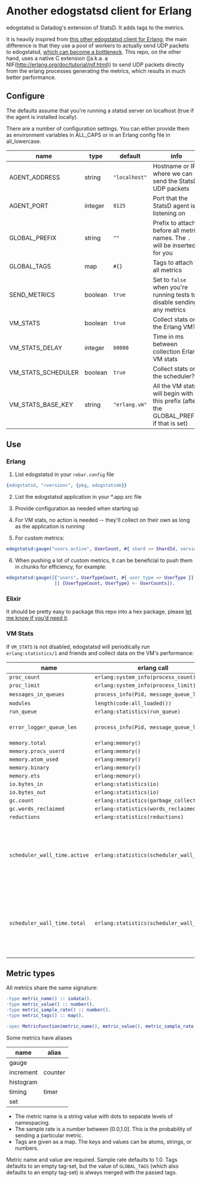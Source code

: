 # Another edogstatsd client for Erlang

edogstatsd is Datadog's extension of StatsD. It adds tags to the metrics.

It is heavily inspired from [this other edogstatsd client for Erlang](https://github.com/WhoopInc/edogstatsde); the main difference is that they use a pool of workers to actually send UDP packets to edogstatsd, [which can become a bottleneck](https://github.com/WhoopInc/edogstatsde/issues/26). This repo, on the other hand, uses a native C extension ([a.k.a. a NIF(http://erlang.org/doc/tutorial/nif.html)) to send UDP packets directly from the erlang processes generating the metrics, which results in much better performance.

## Configure

The defaults assume that you're running a statsd server on localhost (true if the agent is installed locally).

There are a number of configuration settings. You can either provide them as environment variables in ALL_CAPS
or in an Erlang config file in all_lowercase.

| name               | type    | default       | info                                                                                  |
| ------------------ | ------- | ------------- | ------------------------------------------------------------------------------------- |
| AGENT_ADDRESS      | string  | `"localhost"` | Hostname or IP where we can send the StatsD UDP packets                               |
| AGENT_PORT         | integer | `8125`        | Port that the StatsD agent is listening on                                            |
| GLOBAL_PREFIX      | string  | `""`          | Prefix to attach before all metric names. The `.` will be inserted for you            |
| GLOBAL_TAGS        | map     | `#{}`         | Tags to attach to all metrics                                                         |
| SEND_METRICS       | boolean | `true`        | Set to `false` when you're running tests to disable sending any metrics               |
| VM_STATS           | boolean | `true`        | Collect stats on the Erlang VM?                                                       |
| VM_STATS_DELAY     | integer | `60000`       | Time in ms between collection Erlang VM stats                                         |
| VM_STATS_SCHEDULER | boolean | `true`        | Collect stats on the scheduler?                                                       |
| VM_STATS_BASE_KEY  | string  | `"erlang.vm"` | All the VM stats will begin with this prefix (after the GLOBAL_PREFIX if that is set) |

## Use

### Erlang

1. List edogstatsd in your `rebar.config` file

```erlang
{edogstatsd, "<version>", {pkg, edogstatsde}}
```

2. List the edogstatsd application in your *.app.src file

3. Provide configuration as needed when starting up

4. For VM stats, no action is needed -- they'll collect on their own as long as the application is running

5. For custom metrics:

```erlang
edogstatsd:gauge("users.active", UserCount, #{ shard => ShardId, version => Vsn })
```

6. When pushing a lot of custom metrics, it can be beneficial to push them in chunks for efficiency, for example:
```erlang
edogstatsd:gauge([{"users", UserTypeCount, #{ user_type => UserType }}
                  || {UserTypeCount, UserType} <- UserCounts]).
```

### Elixir

It should be pretty easy to package this repo into a hex package, please [let me know if you'd need it](https://github.com/wk8/erlang-dogstatsd/issues/new).

### VM Stats

If `VM_STATS` is not disabled, edogstatsd will periodically run `erlang:statistics/1` and friends and collect data on the VM's performance:

| name                         | erlang call                              | info                                                                               |
| ----                         | -----------                              | ----                                                                               |
| `proc_count`                 | `erlang:system_info(process_count)`      |                                                                                    |
| `proc_limit`                 | `erlang:system_info(process_limit)`      |                                                                                    |
| `messages_in_queues`         | `process_info(Pid, message_queue_len)`   | over all PIDs                                                                      |
| `modules`                    | `length(code:all_loaded())`              |                                                                                    |
| `run_queue`                  | `erlang:statistics(run_queue)`           |                                                                                    |
| `error_logger_queue_len`     | `process_info(Pid, message_queue_len)`   | where `Pid` belongs to `error_logger`                                              |
| `memory.total`               | `erlang:memory()`                        |                                                                                    |
| `memory.procs_userd`         | `erlang:memory()`                        |                                                                                    |
| `memory.atom_used`           | `erlang:memory()`                        |                                                                                    |
| `memory.binary`              | `erlang:memory()`                        |                                                                                    |
| `memory.ets`                 | `erlang:memory()`                        |                                                                                    |
| `io.bytes_in`                | `erlang:statistics(io)`                  |                                                                                    |
| `io.bytes_out`               | `erlang:statistics(io)`                  |                                                                                    |
| `gc.count`                   | `erlang:statistics(garbage_collection)`  |                                                                                    |
| `gc.words_reclaimed`         | `erlang:statistics(words_reclaimed)`     |                                                                                    |
| `reductions`                 | `erlang:statistics(reductions)`          |                                                                                    |
| `scheduler_wall_time.active` | `erlang:statistics(scheduler_wall_time)` | there are multiple schedulers, and the `scheduler` tag differentiates between them |
| `scheduler_wall_time.total`  | `erlang:statistics(scheduler_wall_time)` | there are multiple schedulers, and the `scheduler` tag differentiates between them |

## Metric types

All metrics share the same signature:

```erlang
-type metric_name() :: iodata().
-type metric_value() :: number().
-type metric_sample_rate() :: number().
-type metric_tags() :: map().

-spec MetricFunction(metric_name(), metric_value(), metric_sample_rate(), metric_tags()) -> ok.
```

Some metrics have aliases

| name      | alias   |
| ----      | ------- |
| gauge     |         |
| increment | counter |
| histogram |         |
| timing    | timer   |
| set       |         |

* The metric name is a string value with dots to separate levels of namespacing.
* The sample rate is a number between [0.0,1.0]. This is the probability of sending a particular metric.
* Tags are given as a map. The keys and values can be atoms, strings, or numbers.


Metric name and value are required. Sample rate defaults to 1.0. Tags defaults to an empty tag-set, but the value of `GLOBAL_TAGS` (which also defaults to an empty tag-set) is always merged with the passed tags.
